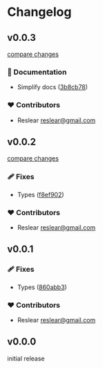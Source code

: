 # Changelog

## v0.0.3

[compare changes](https://github.com/belongnet/sdk/compare/v0.0.2...v0.0.3)

### 📖 Documentation

- Simplify docs ([3b8cb78](https://github.com/belongnet/sdk/commit/3b8cb78))

### ❤️ Contributors

- Reslear <reslear@gmail.com>

## v0.0.2

[compare changes](https://github.com/belongnet/sdk/compare/v0.0.1...v0.0.2)

### 🩹 Fixes

- Types ([f8ef902](https://github.com/belongnet/sdk/commit/f8ef902))

### ❤️ Contributors

- Reslear <reslear@gmail.com>

## v0.0.1


### 🩹 Fixes

- Types ([860abb3](https://github.com/belongnet/sdk/commit/860abb3))

### ❤️ Contributors

- Reslear <reslear@gmail.com>

## v0.0.0

initial release